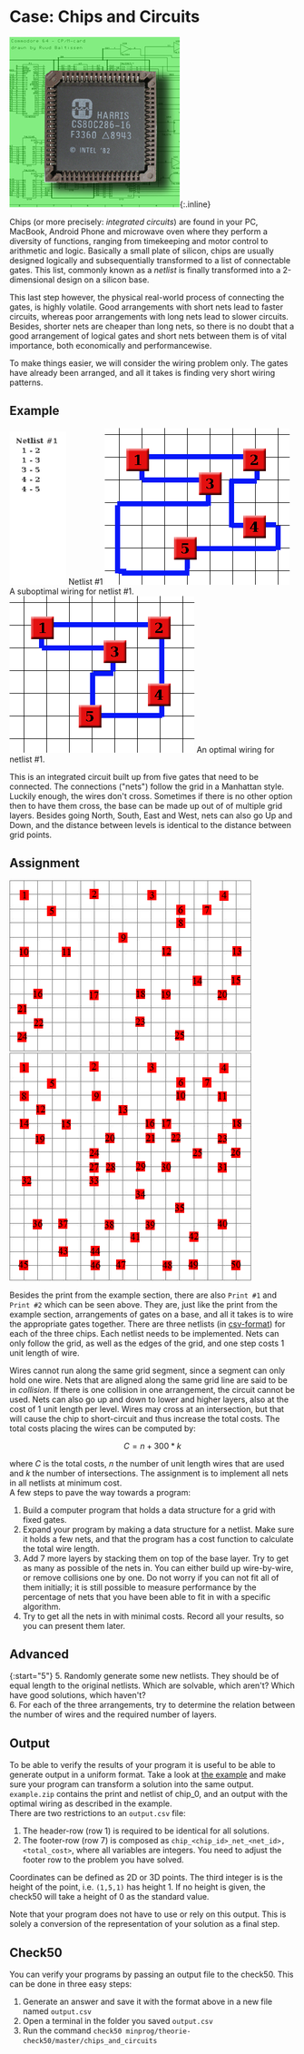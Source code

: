 # Case: Chips and Circuits
![een foto van een centrale computerprocessor van Intel uit 1982, genaamd Harris, met op de achtergrond een diagram van een electronische schakeling in de Commodore 64 homecomputer](Chipsandcircuits2.jpg){:.inline}

Chips (or more precisely: *integrated circuits*) are found in your PC, MacBook, Android Phone and microwave oven where they perform a diversity of functions, ranging from timekeeping and motor control to arithmetic and logic. Basically a small plate of silicon, chips are usually designed logically and subsequentially transformed to a list of connectable gates. This list, commonly known as a *netlist* is finally transformed into a 2-dimensional design on a silicon base.

This last step however, the physical real-world process of connecting the gates, is highly volatile. Good arrangements with short nets lead to faster circuits, whereas poor arrangements with long nets lead to slower circuits. Besides, shorter nets are cheaper than long nets, so there is no doubt that a good arrangement of logical gates and short nets between them is of vital importance, both economically and performancewise.

To make things easier, we will consider the wiring problem only. The gates have already been arranged, and all it takes is finding very short wiring patterns.


## Example
![](chip0_net1_list.gif) Netlist #1
![](chip0_net1_subopt.gif) A suboptimal wiring for netlist #1.
![](chip0_net1_opt.gif) An optimal wiring for netlist #1.

This is an integrated circuit built up from five gates that need to be connected. The connections ("nets") follow the grid in a Manhattan style. Luckily enough, the wires don't cross. Sometimes if there is no other option then to have them cross, the base can be made up out of of multiple grid layers. Besides going North, South, East and West, nets can also go Up and Down, and the distance between levels is identical to the distance between grid points.


## Assignment
![](Print1.gif)
![](Print2.gif)

Besides the print from the example section, there are also `Print #1` and `Print #2` which can be seen above.
They are, just like the print from the example section, arrangements of gates on a base, and all it takes is to wire the appropriate gates together. 
There are three netlists (in [csv-format](gates&netlists.zip)) for each of the three chips. Each netlist needs to be implemented. 
Nets can only follow the grid, as well as the edges of the grid, and one step costs 1 unit length of wire. 

Wires cannot run along the same grid segment, since a segment can only hold one wire. 
Nets that are aligned along the same grid line are said to be in _collision_. 
If there is one collision in one arrangement, the circuit cannot be used. 
Nets can also go up and down to lower and higher layers, also at the cost of 1 unit length per level. 
Wires may cross at an intersection, but that will cause the chip to short-circuit and thus increase the total costs. 
The total costs placing the wires can be computed by:

$$ C = n + 300 * k $$ 

where $C$ is the total costs, $n$ the number of unit length wires that are used and $k$ the number of intersections. 
The assignment is to implement all nets in all netlists at minimum cost.  
A few steps to pave the way towards a program:

1. Build a computer program that holds a data structure for a grid with fixed gates. 
2. Expand your program by making a data structure for a netlist. Make sure it holds a few nets, and that the program has a cost function to calculate the total wire length.
3. Add 7 more layers by stacking them on top of the base layer. Try to get as many as possible of the nets in. You can either build up wire-by-wire, or remove collisions one by one. Do not worry if you can not fit all of them initially; it is still possible to measure performance by the percentage of nets that you have been able to fit in with a specific algorithm.
4. Try to get all the nets in with minimal costs. Record all your results, so you can present them later.


## Advanced

{:start="5"}
5. Randomly generate some new netlists. They should be of equal length to the original netlists. Which are solvable, which aren't? Which have good solutions, which haven't?  
6. For each of the three arrangements, try to determine the relation between the number of wires and the required number of layers.  


## Output
To be able to verify the results of your program it is useful to be able to generate output in a uniform format.
Take a look at [the example](example.zip) and make sure your program can transform a solution into the same output.
`example.zip` contains the print and netlist of chip_0, and an output with the optimal wiring as described in the example.  
There are two restrictions to an `output.csv` file:

1. The header-row (row 1) is required to be identical for all solutions.
2. The footer-row (row 7) is composed as `chip_<chip_id>_net_<net_id>,<total_cost>`, where all variables are integers.
You need to adjust the footer row to the problem you have solved.  

Coordinates can be defined as 2D or 3D points. 
The third integer is is the height of the point, i.e. `(1,5,1)` has height 1.
If no height is given, the check50 will take a height of 0 as the standard value.

Note that your program does not have to use or rely on this output. This is solely a conversion of the representation of your solution as a final step.


## Check50
You can verify your programs by passing an output file to the check50. This can be done in three easy steps:

1. Generate an answer and save it with the format above in a new file named `output.csv`
2. Open a terminal in the folder you saved `output.csv`
3. Run the command `check50 minprog/theorie-check50/master/chips_and_circuits`
